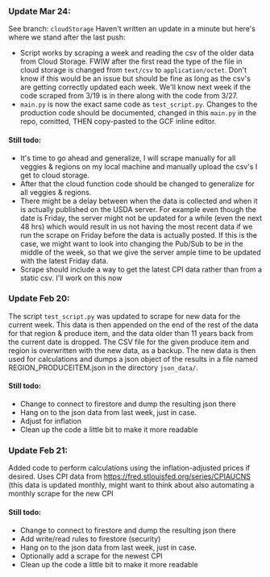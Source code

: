 ### Update Mar 24: ###
See branch: `cloudStorage`
Haven't written an update in a minute but here's where we stand after the last push:
- Script works by scraping a week and reading the csv of the older data from Cloud Storage. FWIW after the first read the type of the file in cloud storage is changed from `text/csv` to `application/octet`. Don't know if this would be an issue but should be fine as long as the csv's are getting correctly updated each week. We'll know next week if the code scraped from 3/19 is in there along with the code from 3/27.
- `main.py` is now the exact same code as `test_script.py`. Changes to the production code should be documented, changed in this `main.py` in the repo, comitted, THEN copy-pasted to the GCF inline editor. 

#### Still todo: ####
- It's time to go ahead and generalize, I will scrape manually for all veggies & regions on my local machine and manually upload the csv's I get to cloud storage.
- After that the cloud function code should be changed to generalize for all veggies & regions.
- There might be a delay between when the data is collected and when it is actually published on the USDA server. For example even though the date is Friday, the server might not be updated for a while (even the next 48 hrs) which would result in us not having the most recent data if we run the scrape on Friday before the data is actually posted. If this is the case, we might want to look into changing the Pub/Sub to be in the middle of the week, so that we give the server ample time to be updated with the latest Friday data.
- Scrape should include a way to get the latest CPI data rather than from a static csv. I'll work on this now




### Update Feb 20: ###
The script `test_script.py` was updated to scrape for new data for the current week. This data is then appended on the end of the rest of the data for that region & produce item, and the data older than 11 years back from the current date is dropped. The CSV file for the given produce item and region is overwritten with the new data, as a backup. The new data is then used for calculations and dumps a json object of the results in a file named REGION_PRODUCEITEM.json in the directory `json_data/`.
  
#### Still todo: ####
- Change to connect to firestore and dump the resulting json there
- Hang on to the json data from last week, just in case.
- Adjust for inflation
- Clean up the code a little bit to make it more readable

### Update Feb 21: ###
Added code to perform calculations using the inflation-adjusted prices if desired. Uses CPI data from https://fred.stlouisfed.org/series/CPIAUCNS (this data is updated monthly, might want to think about also automating a monthly scrape for the new CPI

#### Still todo: ####
- Change to connect to firestore and dump the resulting json there
- Add write/read rules to firestore (security)
- Hang on to the json data from last week, just in case.
- Optionally add a scrape for the newest CPI
- Clean up the code a little bit to make it more readable
